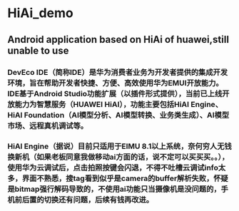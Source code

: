 # HiAi_demo
## Android application based on HiAi of huawei,still unable to use
### DevEco IDE（简称IDE）是华为消费者业务为开发者提供的集成开发环境，旨在帮助开发者快捷、方便、高效使用华为EMUI开放能力。IDE基于Android Studio功能扩展（以插件形式提供），当前已上线开放能力为智慧服务（HUAWEI HiAI），功能主要包括HiAI Engine、HiAI Foundation（AI模型分析、AI模型转换、业务类生成）、AI模型市场、远程真机调试等。
### HiAI Engine（据说）目前只适用于EIMU 8.1以上系统，奈何穷人无钱换新机（如果老板同意我做移动ai方面的话，说不定可以买买买。。），使用华为云调试后，点击拍照按键会闪退，不得不吐槽云调试info太多，界面不熟悉，搜tag看到似乎是camera的buffer解析失败，怀疑是bitmap强行解码导致的，不使用ai功能只当摄像机是没问题的，手机前后置的切换还有问题，后续有钱再改进。
